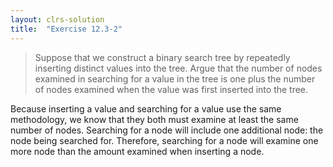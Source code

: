 ```yaml
---
layout: clrs-solution
title:  "Exercise 12.3-2"
---
```

>Suppose that we construct a binary search tree by repeatedly inserting distinct values into the tree. Argue that the number of nodes examined in searching for a value in the tree is one plus the number of nodes examined when the value was first inserted into the tree.

Because inserting a value and searching for a value use the same methodology, we know that they both must examine at least the same number of nodes. Searching for a node will include one additional node: the node being searched for. Therefore, searching for a node will examine one more node than the amount examined when inserting a node.